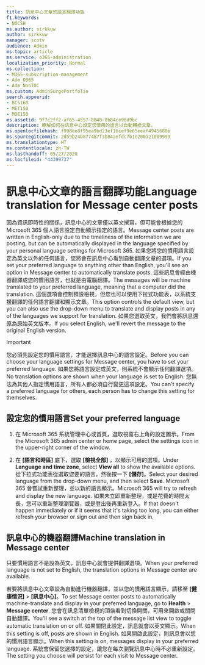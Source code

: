 ```yaml
---
title: 訊息中心文章的語言翻譯功能
f1.keywords:
- NOCSH
ms.author: sirkkuw
author: sirkkuw
manager: scotv
audience: Admin
ms.topic: article
ms.service: o365-administration
localization_priority: Normal
ms.collection:
- M365-subscription-management
- Adm_O365
- Adm_NonTOC
ms.custom: AdminSurgePortfolio
search.appverid:
- BCS160
- MET150
- MOE150
ms.assetid: 9f7c2ff2-af65-4557-8840-0b84ce96d9bc
description: 瞭解如何在訊息中心設定您慣用的語言以自動轉換文章。
ms.openlocfilehash: f998ee8f95ea9bd23ef16cef9e65eeaf4945680e
ms.sourcegitcommit: 2d59b24b877487f3b84aefdc7b1e200a21009999
ms.translationtype: HT
ms.contentlocale: zh-TW
ms.lasthandoff: 05/27/2020
ms.locfileid: "44399737"
---
```

# <a name="language-translation-for-message-center-posts"></a><span data-ttu-id="f5d54-103">訊息中心文章的語言翻譯功能</span><span class="sxs-lookup"><span data-stu-id="f5d54-103">Language translation for Message center posts</span></span>

<span data-ttu-id="f5d54-104">因為資訊即時性的關係，訊息中心的文章僅以英文撰寫，但可能會根據您的 Microsoft 365 個人語言設定自動顯示指定的語言。</span><span class="sxs-lookup"><span data-stu-id="f5d54-104">Message center posts are written in English-only due to the timeliness of the information we are posting, but can be automatically displayed in the language specified by your personal language settings for Microsoft 365.</span></span> <span data-ttu-id="f5d54-105">如果您將您的慣用語言設定為英文以外的任何語言，您將會在訊息中心看到自動翻譯文章的選項。</span><span class="sxs-lookup"><span data-stu-id="f5d54-105">If you set your preferred language to anything other than English, you'll see an option in Message center to automatically translate posts.</span></span> <span data-ttu-id="f5d54-106">這些訊息會經由機器翻譯成您的慣用語言，也就是由電腦翻譯。</span><span class="sxs-lookup"><span data-stu-id="f5d54-106">The messages will be machine translated to your preferred language, meaning that a computer did the translation.</span></span> <span data-ttu-id="f5d54-107">這個選項會控制預設檢視，但您也可以使用下拉式功能表，以系統支援翻譯的任何語言翻譯和顯示文章。</span><span class="sxs-lookup"><span data-stu-id="f5d54-107">This option controls the default view, but you can also use the drop-down menu to translate and display posts in any of the languages we support for translation.</span></span> <span data-ttu-id="f5d54-108">如果您選取英文，我們會將訊息還原為原始英文版本。</span><span class="sxs-lookup"><span data-stu-id="f5d54-108">If you select English, we'll revert the message to the original English version.</span></span>
  
> [!IMPORTANT]
> <span data-ttu-id="f5d54-109">您必須先設定您的慣用語言，才能選擇訊息中心的語言設定。</span><span class="sxs-lookup"><span data-stu-id="f5d54-109">Before you can choose your language settings for Message center, you have to set your preferred language.</span></span> <span data-ttu-id="f5d54-110">如果您將語言設定成英文，則系統不會顯示任何翻譯選項。</span><span class="sxs-lookup"><span data-stu-id="f5d54-110">No translation options are shown when your language is set to English.</span></span> <span data-ttu-id="f5d54-111">您無法為其他人指定慣用語言，所有人都必須自行變更這項設定。</span><span class="sxs-lookup"><span data-stu-id="f5d54-111">You can't specify a preferred language for others, each person has to change this setting for themselves.</span></span> 
  
## <a name="set-your-preferred-language"></a><span data-ttu-id="f5d54-112">設定您的慣用語言</span><span class="sxs-lookup"><span data-stu-id="f5d54-112">Set your preferred language</span></span>

1. <span data-ttu-id="f5d54-113">在 Microsoft 365 系統管理中心或首頁，選取視窗右上角的設定圖示。</span><span class="sxs-lookup"><span data-stu-id="f5d54-113">From the Microsoft 365 admin center or home page, select the settings icon in the upper-right corner of the window.</span></span>
  
2. <span data-ttu-id="f5d54-114">在 **[語言和時區]** 底下，選取 **[檢視全部]** ，以顯示可用的選項。</span><span class="sxs-lookup"><span data-stu-id="f5d54-114">Under **Language and time zone**, select **View all** to show the available options.</span></span> <span data-ttu-id="f5d54-115">從下拉式功能表從選取您要的語言，然後按一下 **[儲存]**。</span><span class="sxs-lookup"><span data-stu-id="f5d54-115">Select your desired language from the drop-down menu, and then select **Save**.</span></span> <span data-ttu-id="f5d54-116">Microsoft 365 會嘗試重新整理，並以新的語言顯示。</span><span class="sxs-lookup"><span data-stu-id="f5d54-116">Microsoft 365 will try to refresh and display the new language.</span></span> <span data-ttu-id="f5d54-117">如果未立即重新整理，或是花費的時間太長，您可以重新整理瀏覽器，或是登出後再重新登入。</span><span class="sxs-lookup"><span data-stu-id="f5d54-117">If that doesn't happen immediately or if it seems that it's taking too long, you can either refresh your browser or sign out and then sign back in.</span></span>
  
## <a name="machine-translation-in-message-center"></a><span data-ttu-id="f5d54-118">訊息中心的機器翻譯</span><span class="sxs-lookup"><span data-stu-id="f5d54-118">Machine translation in Message center</span></span>

<span data-ttu-id="f5d54-119">只要慣用語言不是設為英文，訊息中心就會提供翻譯選項。</span><span class="sxs-lookup"><span data-stu-id="f5d54-119">When your preferred language is not set to English, the translation options in Message center are available.</span></span>
  
<span data-ttu-id="f5d54-120">若要將訊息中心文章設為自動進行機器翻譯，並以您的慣用語言顯示，請移至 **[健康情況]** \> **[訊息中心]**。</span><span class="sxs-lookup"><span data-stu-id="f5d54-120">To set Message center posts to automatically machine-translate and display in your preferred language, go to **Health** \> **Message center**.</span></span> <span data-ttu-id="f5d54-121">您會在訊息清單檢視的頂端看到切換開關，可用來開啟或關閉自動翻譯。</span><span class="sxs-lookup"><span data-stu-id="f5d54-121">You'll see a switch at the top of the message list view to toggle automatic translation on or off.</span></span> <span data-ttu-id="f5d54-122">如果關閉此設定，訊息就會以英文顯示。</span><span class="sxs-lookup"><span data-stu-id="f5d54-122">When this setting is off, posts are shown in English.</span></span> <span data-ttu-id="f5d54-123">如果開啟此設定，則訊息會以您的慣用語言顯示。</span><span class="sxs-lookup"><span data-stu-id="f5d54-123">When this setting is on, messages display in your preferred language.</span></span> <span data-ttu-id="f5d54-124">系統會保留您選擇的設定，讓您在每次瀏覽訊息中心時不必重新設定。</span><span class="sxs-lookup"><span data-stu-id="f5d54-124">The setting you choose will persist for each visit to Message center.</span></span> 

  

